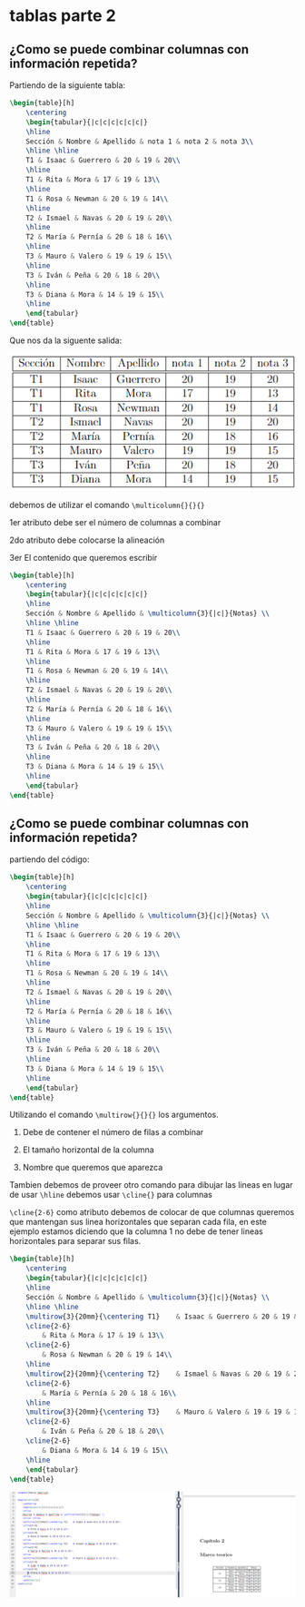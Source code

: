 # tablas parte 2

## ¿Como se puede combinar columnas con información repetida?

Partiendo de la siguiente tabla:

```latex
\begin{table}[h]
    \centering
    \begin{tabular}{|c|c|c|c|c|c|}
    \hline
    Sección & Nombre & Apellido & nota 1 & nota 2 & nota 3\\
    \hline \hline
    T1 & Isaac & Guerrero & 20 & 19 & 20\\
    \hline
    T1 & Rita & Mora & 17 & 19 & 13\\
    \hline
    T1 & Rosa & Newman & 20 & 19 & 14\\
    \hline
    T2 & Ismael & Navas & 20 & 19 & 20\\
    \hline
    T2 & María & Pernía & 20 & 18 & 16\\
    \hline
    T3 & Mauro & Valero & 19 & 19 & 15\\
    \hline
    T3 & Iván & Peña & 20 & 18 & 20\\
    \hline
    T3 & Diana & Mora & 14 & 19 & 15\\
    \hline
    \end{tabular}
\end{table}
```

Que nos da la siguente salida:

![](figures/table1.png)

debemos de utilizar el comando `\multicolumn{}{}{}`

1er atributo debe ser el número de columnas a combinar

2do atributo debe colocarse la alineación

3er El contenido que queremos escribir

```latex
\begin{table}[h]
    \centering
    \begin{tabular}{|c|c|c|c|c|c|}
    \hline
    Sección & Nombre & Apellido & \multicolumn{3}{|c|}{Notas} \\
    \hline \hline
    T1 & Isaac & Guerrero & 20 & 19 & 20\\
    \hline
    T1 & Rita & Mora & 17 & 19 & 13\\
    \hline
    T1 & Rosa & Newman & 20 & 19 & 14\\
    \hline
    T2 & Ismael & Navas & 20 & 19 & 20\\
    \hline
    T2 & María & Pernía & 20 & 18 & 16\\
    \hline
    T3 & Mauro & Valero & 19 & 19 & 15\\
    \hline
    T3 & Iván & Peña & 20 & 18 & 20\\
    \hline
    T3 & Diana & Mora & 14 & 19 & 15\\
    \hline
    \end{tabular}
\end{table}
```

## ¿Como se puede combinar columnas con información repetida?

partiendo del código:

```latex
\begin{table}[h]
    \centering
    \begin{tabular}{|c|c|c|c|c|c|}
    \hline
    Sección & Nombre & Apellido & \multicolumn{3}{|c|}{Notas} \\
    \hline \hline
    T1 & Isaac & Guerrero & 20 & 19 & 20\\
    \hline
    T1 & Rita & Mora & 17 & 19 & 13\\
    \hline
    T1 & Rosa & Newman & 20 & 19 & 14\\
    \hline
    T2 & Ismael & Navas & 20 & 19 & 20\\
    \hline
    T2 & María & Pernía & 20 & 18 & 16\\
    \hline
    T3 & Mauro & Valero & 19 & 19 & 15\\
    \hline
    T3 & Iván & Peña & 20 & 18 & 20\\
    \hline
    T3 & Diana & Mora & 14 & 19 & 15\\
    \hline
    \end{tabular}
\end{table}
``` 

Utilizando el comando `\multirow{}{}{}` los argumentos.

1. Debe de contener el número de filas a combinar

2. El tamaño horizontal de la columna

3. Nombre que queremos que aparezca

Tambien debemos de proveer otro comando para dibujar las lineas en lugar de usar `\hline` debemos usar `\cline{}` para columnas

`\cline{2-6}` como atributo debemos de colocar de que columnas queremos que mantengan sus linea horizontales que separan cada fila, en este ejemplo estamos diciendo que la columna 1 no debe de tener lineas horizontales para separar sus filas.

```latex
\begin{table}[h]
    \centering
    \begin{tabular}{|c|c|c|c|c|c|}
    \hline
    Sección & Nombre & Apellido & \multicolumn{3}{|c|}{Notas} \\
    \hline \hline
    \multirow{3}{20mm}{\centering T1}    & Isaac & Guerrero & 20 & 19 & 20\\
    \cline{2-6}
        & Rita & Mora & 17 & 19 & 13\\
    \cline{2-6}
        & Rosa & Newman & 20 & 19 & 14\\
    \hline
    \multirow{2}{20mm}{\centering T2}    & Ismael & Navas & 20 & 19 & 20\\
    \cline{2-6}
        & María & Pernía & 20 & 18 & 16\\
    \hline
    \multirow{3}{20mm}{\centering T3}    & Mauro & Valero & 19 & 19 & 15\\
    \cline{2-6}
        & Iván & Peña & 20 & 18 & 20\\
    \cline{2-6}
        & Diana & Mora & 14 & 19 & 15\\
    \hline
    \end{tabular}
\end{table}
```

![](figures/multirow.png)

